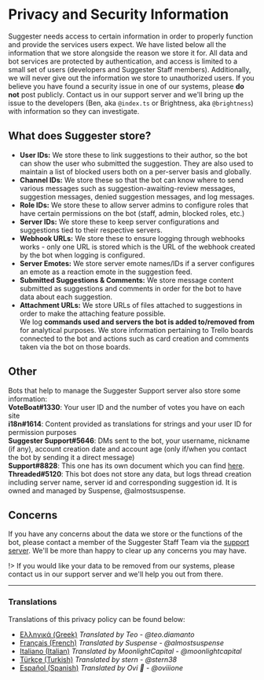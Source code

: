 # Privacy and Security Information
Suggester needs access to certain information in order to properly function and provide the services users expect. We have listed below all the information that we store alongside the reason we store it for. All data and bot services are protected by authentication, and access is limited to a small set of users (developers and Suggester Staff members). Additionally, we will never give out the information we store to unauthorized users. If you believe you have found a security issue in one of our systems, please **do not** post publicly. Contact us in our support server and we'll bring up the issue to the developers (Ben, aka `@index.ts` or Brightness, aka `@brightness`) with information so they can investigate. 

## What does Suggester store?
- **User IDs:** We store these to link suggestions to their author, so the bot can show the user who submitted the suggestion. They are also used to maintain a list of blocked users both on 
 a per-server basis and globally.
- **Channel IDs:** We store these so that the bot can know where to send various messages such as suggestion-awaiting-review messages, suggestion messages, denied suggestion messages, and log messages.
- **Role IDs:** We store these to allow server admins to configure roles that have certain permissions on the bot (staff, admin, blocked roles, etc.)
- **Server IDs:** We store these to keep server configurations and suggestions tied to their respective servers.
- **Webhook URLs:** We store these to ensure logging through webhooks works - only one URL is stored which is the URL of the webhook created by the bot when logging is configured.
- **Server Emotes:** We store server emote names/IDs if a server configures an emote as a reaction emote in the suggestion feed.
- **Submitted Suggestions & Comments:** We store message content submitted as suggestions and comments in order for the bot to have data about each suggestion.
- **Attachment URLs:** We store URLs of files attached to suggestions in order to make the attaching feature possible.\
We log **commands used and servers the bot is added to/removed from** for analytical purposes.
We store information pertaining to Trello boards connected to the bot and actions such as card creation and comments taken via the bot on those boards.

## Other
Bots that help to manage the Suggester Support server also store some information:\
**VoteBoat#1330**: Your user ID and the number of votes you have on each site\
**i18n#1614**: Content provided as translations for strings and your user ID for permission purposes\
**Suggester Support#5646**: DMs sent to the bot, your username, nickname (if any), account creation date and account age (only if/when you contact the bot by sending it a direct message)\
**Support#8828**: This one has its own document which you can find [here](https://suggester.js.org/#/support-bot-privacy).
**Threaded#5120**: This bot does not store any data, but logs thread creation including server name, server id and corresponding suggestion id. It is owned and managed by Suspense, @almostsuspense.

## Concerns
If you have any concerns about the data we store or the functions of the bot, please contact a member of the Suggester Staff Team via the [support server](https://suggester.js.org/support). 
We'll be more than happy to clear up any concerns you may have.

!> If you would like your data to be removed from our systems, please contact us in our support server and we'll help you out from there.

---
### Translations
Translations of this privacy policy can be found below:
- [Ελληνικά (Greek)](https://github.com/Suggester/privacy/blob/main/greek.md) *Translated by Teo - @teo.diamanto*
- [Français (French)](https://github.com/Suggester/privacy/blob/main/french.md) *Translated by Suspense - @almostsuspense*
- [Italiano (Italian)](https://github.com/Suggester/privacy/blob/main/italian.md) *Translated by MoonlightCapital - @moonlightcapital*
- [Türkçe (Turkish)](https://github.com/Suggester/privacy/blob/main/turkish.md) *Translated by stern - @stern38*
- [Español (Spanish)](https://github.com/Suggester/privacy/blob/main/spanish.md) *Translated by Ovi 🖤 - @oviiione*

